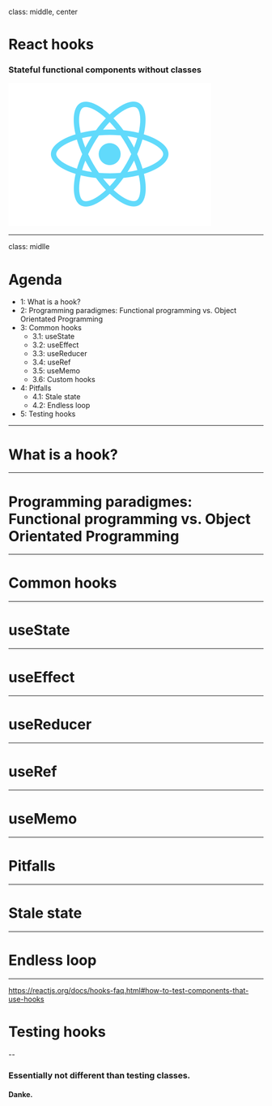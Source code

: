 class: middle, center

# React hooks

### Stateful functional components without classes

![React logo](assets/react.svg)

---

class: midlle

# Agenda

- 1: What is a hook?
- 2: Programming paradigmes: Functional programming vs. Object Orientated Programming
- 3: Common hooks
  - 3.1: useState
  - 3.2: useEffect
  - 3.3: useReducer
  - 3.4: useRef
  - 3.5: useMemo
  - 3.6: Custom hooks
- 4: Pitfalls
  - 4.1: Stale state
  - 4.2: Endless loop
- 5: Testing hooks

---

# What is a hook?

---

# Programming paradigmes: Functional programming vs. Object Orientated Programming

---

# Common hooks

---

# useState

---

# useEffect

---

# useReducer

---

# useRef

---

# useMemo

---

# Pitfalls

---

# Stale state

---

# Endless loop

---

https://reactjs.org/docs/hooks-faq.html#how-to-test-components-that-use-hooks

# Testing hooks

--

### Essentially not different than testing classes.

#### Danke.

